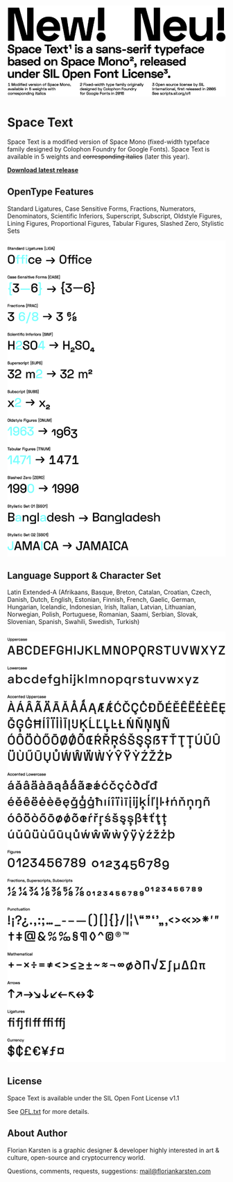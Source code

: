 ![Space Text](docs/space-text-about.png)

# Space Text

Space Text is a modified version of Space Mono (fixed-width typeface family designed by Colophon Foundry for Google Fonts). Space Text is available in 5 weights and ~~corresponding italics~~ (later this year).

**[Download latest release](../../releases/latest)**

## OpenType Features

Standard Ligatures, Case Sensitive Forms, Fractions, Numerators, Denominators, Scientific Inferiors, Superscript, Subscript, Oldstyle Figures, Lining Figures, Proportional Figures, Tabular Figures, Slashed Zero, Stylistic Sets

![Space Text OpenType Features](docs/space-text-opentype-features.png)

## Language Support & Character Set

Latin Extended-A (Afrikaans, Basque, Breton, Catalan, Croatian, Czech, Danish, Dutch, English, Estonian, Finnish, French, Gaelic, German, Hungarian, Icelandic, Indonesian, Irish, Italian, Latvian, Lithuanian, Norwegian, Polish, Portuguese, Romanian, Saami, Serbian, Slovak, Slovenian, Spanish, Swahili, Swedish, Turkish)

![Space Text Character Set](docs/space-text-character-set.png)

## License

Space Text is available under the SIL Open Font License v1.1

See [OFL.txt](OFL.txt) for more details.

## About Author

Florian Karsten is a graphic designer & developer highly interested in art & culture, open-source and cryptocurrency world.

Questions, comments, requests, suggestions: mail@floriankarsten.com